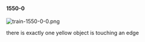 #### 1550-0
![train-1550-0-0.png](https://github.com/lil-lab/nlvr/raw/master/nlvr/train/images/24/train-1550-0-0.png "train-1550-0-0.png")

there is exactly one yellow object is touching an edge
